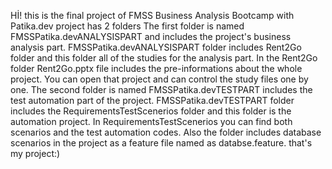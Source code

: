 Hİ!
this is the final project of FMSS Business Analysis Bootcamp with Patika.dev
project has 2 folders
The first folder is named FMSSPatika.devANALYSISPART and includes the project's business analysis part. 
FMSSPatika.devANALYSISPART folder includes Rent2Go folder and this folder all of the studies for the analysis part.
In the Rent2Go folder Rent2Go.pptx file includes the pre-informations about the whole project. You can open that project and can control the study files one by one.
The second folder is named FMSSPatika.devTESTPART includes the test automation part of the project.
FMSSPatika.devTESTPART folder includes the RequirementsTestScenerios folder and this folder is the automation project.
In RequirementsTestScenerios you can find both scenarios and the test automation codes. Also the folder includes database scenarios in the project as a feature file named as databse.feature.
that's my project:)
